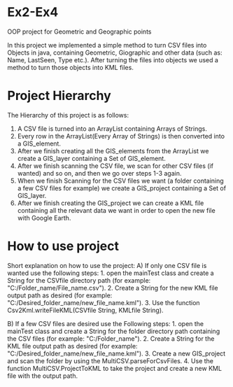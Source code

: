 # Ex2-Ex4
OOP project for Geometric and Geographic points 

In this project we implemented a simple method to turn CSV files into Objects in java, containing Geometric, Giographic and other data 
(such as: Name, LastSeen, Type etc.). After turning the files into objects we used a method to turn those objects into KML files.

# Project Hierarchy
The Hierarchy of this project is as follows:
  1. A CSV file is turned into an ArrayList containing Arrays of Strings.
  2. Every row in the ArrayList(Every Array of Strings) is then converted into a GIS_element.
  3. After we finish creating all the GIS_elements from the ArrayList we create a GIS_layer containing a Set of GIS_element.
  4. After we finish scanning the CSV file, we scan for other CSV files (if wanted) and so on, and then we go over steps 1-3 again.
  5. When we finish Scanning for the CSV files we want (a folder containing a few CSV files for example) we create a GIS_project 
     containing a Set of GIS_layer.
  6. After we finish creating the GIS_project we can create a KML file containing all the relevant data we want in order to open the new
     file with Google Earth.

# How to use project
Short explanation on how to use the project:
  A) If only one CSV file is wanted use the following steps:
      1. open the mainTest class and create a String for the CSVfile directory path (for example: "C:/Folder_name/File_name.csv").
      2. Create a String for the new KML file output path as desired (for example: "C:/Desired_folder_name/new_file_name.kml").
      3. Use the function Csv2Kml.writeFileKML(CSVfile String, KMLfile String).
    
  B) If a few CSV files are desired use the Following steps:
      1. open the mainTest class and create a String for the folder directory path containing the CSV files 
         (for example: "C:/Folder_name").
      2. Create a String for the KML file output path as desired (for example: "C:/Desired_folder_name/new_file_name.kml").
      3. Create a new GIS_project and scan the folder by using the MultiCSV.parseForCsvFiles.
      4. Use the function MultiCSV.ProjectToKML to take the project and create a new KML file with the output path.
 
